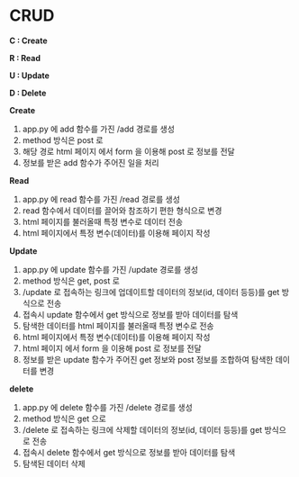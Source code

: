# CRUD

**C : Create**

**R : Read**

**U : Update**

**D : Delete**

**Create**

1. app.py 에 add 함수를 가진 /add 경로를 생성
2. method 방식은 post 로
3. 해당 경로 html 페이지 에서 form 을 이용해 post 로 정보를 전달
4. 정보를 받은 add 함수가 주어진 일을 처리

**Read**

1. app.py 에 read 함수를 가진 /read 경로를 생성
2. read 함수에서 데이터를 끌어와 참조하기 편한 형식으로 변경
3. html 페이지를 불러올때 특정 변수로 데이터 전송
4. html 페이지에서 특정 변수(데이터)를 이용해 페이지 작성

**Update**

1. app.py 에 update 함수를 가진 /update 경로를 생성
2. method 방식은 get, post 로
3. /update 로 접속하는 링크에 업데이트할 데이터의 정보(id, 데이터 등등)를 get 방식으로 전송
4. 접속시 update 함수에서 get 방식으로 정보를 받아 데이터를 탐색
5. 탐색한 데이터를 html 페이지를 불러올때 특정 변수로 전송
6. html 페이지에서 특정 변수(데이터)를 이용해 페이지 작성
7. html 페이지 에서 form 을 이용해 post 로 정보를 전달
8. 정보를 받은 update 함수가 주어진 get 정보와 post 정보를 조합하여 탐색한 데이터를 변경

**delete**

1. app.py 에 delete 함수를 가진 /delete 경로를 생성
2. method 방식은 get 으로
3. /delete 로 접속하는 링크에 삭제할 데이터의 정보(id, 데이터 등등)를 get 방식으로 전송
4. 접속시 delete 함수에서 get 방식으로 정보를 받아 데이터를 탐색
5. 탐색된 데이터 삭제